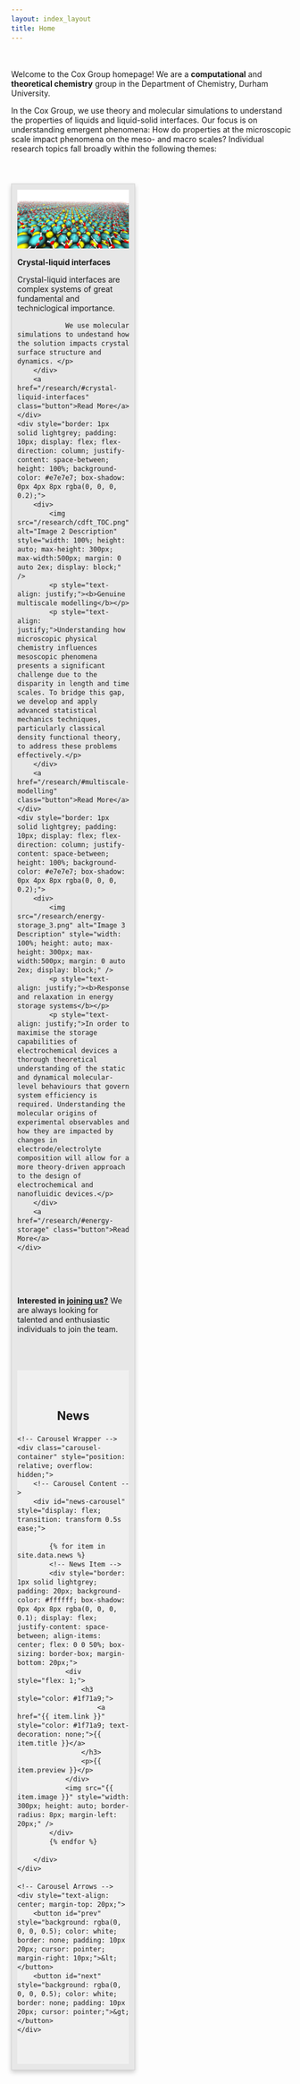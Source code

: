 ```yaml
---
layout: index_layout
title: Home
---
```


<div style="height: 20px;"></div>

<p>
Welcome to the Cox Group homepage! We are a <b>computational</b> and <b>theoretical chemistry</b> group in the Department of Chemistry, Durham University.
</p>

<p>In the Cox Group, we use theory and molecular simulations to understand the properties of liquids and liquid-solid interfaces. Our focus is on understanding emergent phenomena: How do properties at the microscopic scale impact phenomena on the meso- and macro scales? Individual research topics fall broadly within the following themes:</p>

<div style="height: 40px;"></div>


<!-- Research Topics -->
<div style="display: grid; grid-template-columns: repeat(3, 1fr); gap: 20px;">
    <div style="border: 1px solid lightgrey; padding: 10px; display: flex; flex-direction: column; justify-content: space-between; height: 100%; background-color: #e7e7e7; box-shadow: 0px 4px 8px rgba(0, 0, 0, 0.2);">
        <div>
            <img src="/research/crystalsurface.png" alt="Image 1 Description" style="width: 100%; height: auto; max-height: 300px; max-width:500px; margin: 0 auto 2ex; display: block;" />
            <p style="text-align: justify;"><b>Crystal-liquid interfaces</b></p>
            <p style="text-align: left;">Crystal-liquid interfaces are complex systems of great fundamental and techniclogical importance. 
                
                We use molecular simulations to undestand how the solution impacts crystal surface structure and dynamics. </p>
        </div>
        <a href="/research/#crystal-liquid-interfaces" class="button">Read More</a>
    </div>
    <div style="border: 1px solid lightgrey; padding: 10px; display: flex; flex-direction: column; justify-content: space-between; height: 100%; background-color: #e7e7e7; box-shadow: 0px 4px 8px rgba(0, 0, 0, 0.2);">
        <div>
            <img src="/research/cdft_TOC.png" alt="Image 2 Description" style="width: 100%; height: auto; max-height: 300px; max-width:500px; margin: 0 auto 2ex; display: block;" />
            <p style="text-align: justify;"><b>Genuine multiscale modelling</b></p>
            <p style="text-align: justify;">Understanding how microscopic physical chemistry influences mesoscopic phenomena presents a significant challenge due to the disparity in length and time scales. To bridge this gap, we develop and apply advanced statistical mechanics techniques, particularly classical density functional theory, to address these problems effectively.</p>
        </div>
        <a href="/research/#multiscale-modelling" class="button">Read More</a>
    </div>
    <div style="border: 1px solid lightgrey; padding: 10px; display: flex; flex-direction: column; justify-content: space-between; height: 100%; background-color: #e7e7e7; box-shadow: 0px 4px 8px rgba(0, 0, 0, 0.2);">
        <div>
            <img src="/research/energy-storage_3.png" alt="Image 3 Description" style="width: 100%; height: auto; max-height: 300px; max-width:500px; margin: 0 auto 2ex; display: block;" />
            <p style="text-align: justify;"><b>Response and relaxation in energy storage systems</b></p>
            <p style="text-align: justify;">In order to maximise the storage capabilities of electrochemical devices a thorough theoretical understanding of the static and dynamical molecular-level behaviours that govern system efficiency is required. Understanding the molecular origins of experimental observables and how they are impacted by changes in electrode/electrolyte composition will allow for a more theory-driven approach to the design of electrochemical and nanofluidic devices.</p>
        </div>
        <a href="/research/#energy-storage" class="button">Read More</a>
    </div>
</div>

<div style="height: 40px;"></div>
<p>
    <strong>Interested in <a href="/join/">joining us?</a></strong> We are always looking for talented and enthusiastic individuals to join the team.
</p>


<div style="height: 40px;"></div>

<!-- News Section -->
<div style="background-color: #f0f0f0; padding: 40px 0; width: 100%; margin-left: 0; margin-right: 0;">
    <h2 style="text-align: center; margin-bottom: 20px;">News</h2>
    
    <!-- Carousel Wrapper -->
    <div class="carousel-container" style="position: relative; overflow: hidden;">
        <!-- Carousel Content -->
        <div id="news-carousel" style="display: flex; transition: transform 0.5s ease;">

            {% for item in site.data.news %}
            <!-- News Item -->
            <div style="border: 1px solid lightgrey; padding: 20px; background-color: #ffffff; box-shadow: 0px 4px 8px rgba(0, 0, 0, 0.1); display: flex; justify-content: space-between; align-items: center; flex: 0 0 50%; box-sizing: border-box; margin-bottom: 20px;">
                <div style="flex: 1;">
                    <h3 style="color: #1f71a9;">
                        <a href="{{ item.link }}" style="color: #1f71a9; text-decoration: none;">{{ item.title }}</a>
                    </h3>
                    <p>{{ item.preview }}</p>
                </div>
                <img src="{{ item.image }}" style="width: 300px; height: auto; border-radius: 8px; margin-left: 20px;" />
            </div>
            {% endfor %}
            
        </div>
    </div>

    <!-- Carousel Arrows -->
    <div style="text-align: center; margin-top: 20px;">
        <button id="prev" style="background: rgba(0, 0, 0, 0.5); color: white; border: none; padding: 10px 20px; cursor: pointer; margin-right: 10px;">&lt;</button>
        <button id="next" style="background: rgba(0, 0, 0, 0.5); color: white; border: none; padding: 10px 20px; cursor: pointer;">&gt;</button>
    </div>
</div>

<script>
    const prevButton = document.getElementById("prev");
    const nextButton = document.getElementById("next");
    const carousel = document.getElementById("news-carousel");
    let currentIndex = 0;
    const totalItems = carousel.children.length;
    const itemsToShow = 2;

    prevButton.addEventListener("click", () => {
        currentIndex = (currentIndex === 0) ? totalItems - itemsToShow : currentIndex - 1;
        updateCarousel();
    });

    nextButton.addEventListener("click", () => {
        currentIndex = (currentIndex === totalItems - itemsToShow) ? 0 : currentIndex + 1;
        updateCarousel();
    });

    function updateCarousel() {
        const offset = -currentIndex * 50;
        carousel.style.transform = `translateX(${offset}%)`;
    }
</script>
